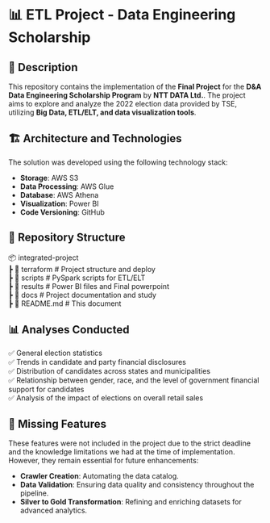 # 📊 ETL Project - Data Engineering Scholarship

## 📌 Description  
This repository contains the implementation of the **Final Project** for the **D&A Data Engineering Scholarship Program** by **NTT DATA Ltd.**. The project aims to explore and analyze the 2022 election data provided by TSE, utilizing **Big Data, ETL/ELT, and data visualization tools**.  

## 🏗️ Architecture and Technologies  
The solution was developed using the following technology stack:  

- **Storage**: AWS S3  
- **Data Processing**: AWS Glue
- **Database**: AWS Athena
- **Visualization**: Power BI  
- **Code Versioning**: GitHub
  
## 📂 Repository Structure  

📦 integrated-project    
┣ 📂 terraform            # Project structure and deploy  
  ┣ 📂 scripts            # PySpark scripts for ETL/ELT  
┣ 📂 results              # Power BI files and Final powerpoint  
┣ 📂 docs                 # Project documentation and study                                                                            
┣ 📜 README.md            # This document  

## 📊 Analyses Conducted  
✅ General election statistics  
✅ Trends in candidate and party financial disclosures  
✅ Distribution of candidates across states and municipalities \
✅ Relationship between gender, race, and the level of government financial support for candidates\
✅ Analysis of the impact of elections on overall retail sales

## 🚧 Missing Features  
These features were not included in the project due to the strict deadline and the knowledge limitations we had at the time of implementation. However, they remain essential for future enhancements:
- **Crawler Creation**: Automating the data catalog.  
- **Data Validation**: Ensuring data quality and consistency throughout the pipeline.  
- **Silver to Gold Transformation**: Refining and enriching datasets for advanced analytics.
